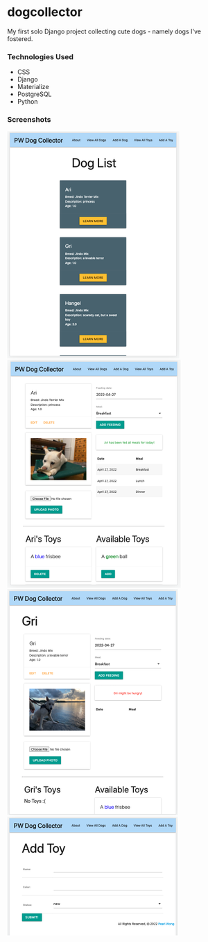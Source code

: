 # dogcollector
My first solo Django project collecting cute dogs - namely dogs I've fostered.

### Technologies Used
- CSS
- Django
- Materialize
- PostgreSQL
- Python

### Screenshots
![view all dogs](/screenshots/dogs_index.png)
![ari's page](/screenshots/ari.png)
![gri's page](/screenshots/gri.png)
![add a toy](/screenshots/add-toy.png)